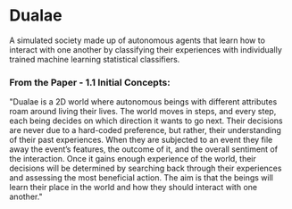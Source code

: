 # Dualae
A simulated society made up of autonomous agents that learn how to interact with one another by classifying their experiences with individually trained machine learning statistical classifiers.

### From the Paper - 1.1 Initial Concepts:

"Dualae is a 2D world where autonomous beings with different attributes roam around living their lives. The world moves in steps, and every step, each being decides on which direction it wants to go next. Their decisions are never due to a hard-coded preference, but rather, their understanding of their past experiences. When they are subjected to an event they file away the event’s features, the outcome of it, and the overall sentiment of the interaction. Once it gains enough experience of the world, their decisions will be determined by searching back through their experiences and assessing the most beneficial action. The aim is that the beings will learn their place in the world and how they should interact with one another."
